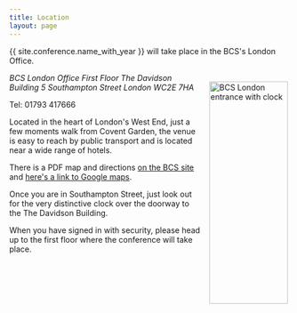 ```yaml
---
title: Location
layout: page
---
```


{{ site.conference.name_with_year }} will take place in the BCS's London Office.

<img style="margin: 15px 3px 15px 15px; float: right;" src="{{ '/images/BCSLondon.jpg' | relative_url }}" alt="BCS London entrance with clock" width="141" height="400" />

<address>BCS London Office
First Floor
The Davidson Building
5 Southampton Street
London WC2E 7HA</address>

Tel: 01793 417666

Located in the heart of London's West End, just a few moments walk from Covent Garden, the venue is easy to reach by public transport and is located near a wide range of hotels.

There is a PDF map and directions [on the BCS site](http://www.bcs.org/upload/pdf/london-office-guide.pdf) and [here's a link to Google maps](https://www.google.co.uk/maps?f=q&hl=en&geocode&q=WC2E+7HA&sll=51.562105,-1.782532&sspn=0.009671,0.019226&g=WC2E+7HA&ie=UTF8&ll=51.511307,-0.121815&spn=0.009361,0.019226&z=16&iwloc=addr).

Once you are in Southampton Street, just look out for the very distinctive clock over the doorway to the The Davidson Building.

When you have signed in with security, please head up to the first floor where the conference will take place.
